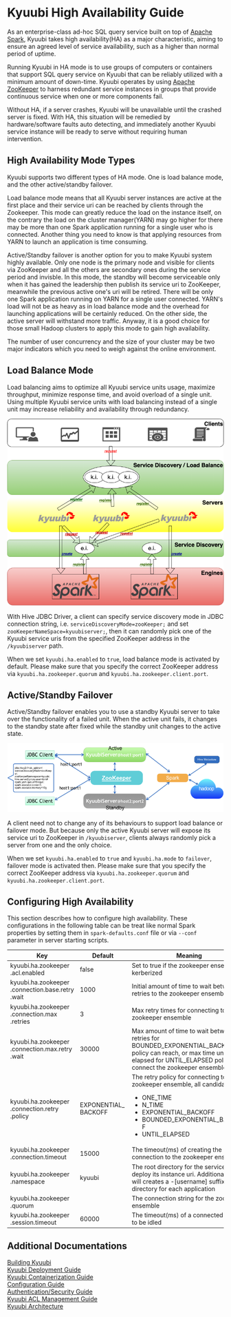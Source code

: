 # Kyuubi High Availability Guide

As an enterprise-class ad-hoc SQL query service built on top of [Apache Spark](http://spark.apache.org/), Kyuubi takes high availability(HA) as a major characteristic, aiming to ensure an agreed level of service availability, such as a higher than normal period of uptime.

Running Kyuubi in HA mode is to use groups of computers or containers that support SQL query service on Kyuubi that can be reliably utilized with a minimum amount of down-time. Kyuubi operates by using [Apache ZooKeeper](https://zookeeper.apache.org/) to harness redundant service instances in groups that provide continuous service when one or more components fail.

Without HA, if a server crashes, Kyuubi will be unavailable until the crashed server is fixed. With HA, this situation will be remedied by hardware/software faults auto detecting, and immediately another Kyuubi service instance will be ready to serve without requiring human intervention. 

## High Availability Mode Types

Kyuubi supports two different types of HA mode. One is load balance mode, and the other active/standby failover.

Load balance mode means that all Kyuubi server instances are active at the first place and their service uri can be reached by clients through the Zookeeper. This mode can greatly reduce the load on the instance itself, on the contrary the load on the cluster manager(YARN) may go higher for there may be more than one Spark application running for a single user who is connected. Another thing you need to know is that applying resources from YARN to launch an application is time consuming.

Active/Standby failover is another option for you to make Kyuubi system highly available. Only one node is the primary node and visible for clients via ZooKeeper and all the others are secondary ones during the service period and invisble. In this mode, the standby will become serviceable only when it has gained the leadership then publish its service uri to ZooKeeper, meanwhile the previous active one's uri will be retired. There will be only one Spark application running on YARN for a single user connected. YARN's load will not be as heavy as in load balance mode and the overhead for launching applications will be certainly reduced. On the other side, the active server will withstand more traffic. Anyway, it is a good choice for those small Hadoop clusters to apply this mode to gain high availability.

The number of user concurrency and the size of your cluster may be two major indicators which you need to weigh against the online environment.

## Load Balance Mode

Load balancing aims to optimize all Kyuubi service units usage, maximize throughput, minimize response time, and avoid overload of a single unit. Using multiple Kyuubi service units with load balancing instead of a single unit may increase reliability and availability through redundancy. 

![](../imgs/ha.png)

With Hive JDBC Driver, a client can specify service discovery mode in JDBC connection string, i.e. `serviceDiscoveryMode=zooKeeper;` and set `zooKeeperNameSpace=kyuubiserver;`, then it can randomly pick one of the Kyuubi service uris from the specified ZooKeeper address in the `/kyuubiserver` path.

When we set `kyuubi.ha.enabled` to `true`, load balance mode is activated by default. Please make sure that you specify the correct ZooKeeper address via `kyuubi.ha.zookeeper.quorum` and `kyuubi.ha.zookeeper.client.port`.

## Active/Standby Failover

Active/Standby failover enables you to use a standby Kyuubi server to take over the functionality of a failed unit. When the active unit fails, it changes to the standby state after fixed while the standby unit changes to the active state.

![](../imgs/ha_failover.png)

A client need not to change any of its behaviours to support load balance or failover mode. But because only the active Kyuubi server will expose its service uri to ZooKeeper in `/kyuubiserver`, clients always randomly pick a server from one and the only choice.

When we set `kyuubi.ha.enabled` to `true` and `kyuubi.ha.mode` to `failover`, failover mode is activated then. Please make sure that you specify the correct ZooKeeper address via `kyuubi.ha.zookeeper.quorum` and `kyuubi.ha.zookeeper.client.port`.

## Configuring High Availability

This section describes how to configure high availability. These configurations in the following table can be treat like normal Spark properties by setting them in `spark-defaults.conf` file or via `--conf` parameter in server starting scripts.

Key | Default | Meaning | Since
--- | --- | --- | ---
kyuubi\.ha\.zookeeper<br>\.acl\.enabled|<div style='width: 80pt;word-wrap: break-word;white-space: normal'>false</div>|<div style='width: 200pt;word-wrap: break-word;white-space: normal'>Set to true if the zookeeper ensemble is kerberized</div>|<div style='width: 20pt'>1.0.0</div>
kyuubi\.ha\.zookeeper<br>\.connection\.base\.retry<br>\.wait|<div style='width: 80pt;word-wrap: break-word;white-space: normal'>1000</div>|<div style='width: 200pt;word-wrap: break-word;white-space: normal'>Initial amount of time to wait between retries to the zookeeper ensemble</div>|<div style='width: 20pt'>1.0.0</div>
kyuubi\.ha\.zookeeper<br>\.connection\.max<br>\.retries|<div style='width: 80pt;word-wrap: break-word;white-space: normal'>3</div>|<div style='width: 200pt;word-wrap: break-word;white-space: normal'>Max retry times for connecting to the zookeeper ensemble</div>|<div style='width: 20pt'>1.0.0</div>
kyuubi\.ha\.zookeeper<br>\.connection\.max\.retry<br>\.wait|<div style='width: 80pt;word-wrap: break-word;white-space: normal'>30000</div>|<div style='width: 200pt;word-wrap: break-word;white-space: normal'>Max amount of time to wait between retries for BOUNDED_EXPONENTIAL_BACKOFF policy can reach, or max time until elapsed for UNTIL_ELAPSED policy to connect the zookeeper ensemble</div>|<div style='width: 20pt'>1.0.0</div>
kyuubi\.ha\.zookeeper<br>\.connection\.retry<br>\.policy|<div style='width: 80pt;word-wrap: break-word;white-space: normal'>EXPONENTIAL_BACKOFF</div>|<div style='width: 200pt;word-wrap: break-word;white-space: normal'>The retry policy for connecting to the zookeeper ensemble, all candidates are: <ul><li>ONE_TIME</li><li> N_TIME</li><li> EXPONENTIAL_BACKOFF</li><li> BOUNDED_EXPONENTIAL_BACKOFF</li><li> UNTIL_ELAPSED</li></ul></div>|<div style='width: 20pt'>1.0.0</div>
kyuubi\.ha\.zookeeper<br>\.connection\.timeout|<div style='width: 80pt;word-wrap: break-word;white-space: normal'>15000</div>|<div style='width: 200pt;word-wrap: break-word;white-space: normal'>The timeout(ms) of creating the connection to the zookeeper ensemble</div>|<div style='width: 20pt'>1.0.0</div>
kyuubi\.ha\.zookeeper<br>\.namespace|<div style='width: 80pt;word-wrap: break-word;white-space: normal'>kyuubi</div>|<div style='width: 200pt;word-wrap: break-word;white-space: normal'>The root directory for the service to deploy its instance uri. Additionally, it will creates a -[username] suffixed root directory for each application</div>|<div style='width: 20pt'>1.0.0</div>
kyuubi\.ha\.zookeeper<br>\.quorum|<div style='width: 80pt;word-wrap: break-word;white-space: normal'></div>|<div style='width: 200pt;word-wrap: break-word;white-space: normal'>The connection string for the zookeeper ensemble</div>|<div style='width: 20pt'>1.0.0</div>
kyuubi\.ha\.zookeeper<br>\.session\.timeout|<div style='width: 80pt;word-wrap: break-word;white-space: normal'>60000</div>|<div style='width: 200pt;word-wrap: break-word;white-space: normal'>The timeout(ms) of a connected session to be idled</div>|<div style='width: 20pt'>1.0.0</div>

## Additional Documentations
[Building Kyuubi](https://NetEase.github.io/kyuubi/docs/building.html)  
[Kyuubi Deployment Guide](https://NetEase.github.io/kyuubi/docs/deploy.html)  
[Kyuubi Containerization Guide](https://NetEase.github.io/kyuubi/docs/containerization.html)   
[Configuration Guide](https://NetEase.github.io/kyuubi/docs/configurations.html)  
[Authentication/Security Guide](https://NetEase.github.io/kyuubi/docs/authentication.html)  
[Kyuubi ACL Management Guide](https://NetEase.github.io/kyuubi/docs/authorization.html)  
[Kyuubi Architecture](https://NetEase.github.io/kyuubi/docs/architecture.html)
